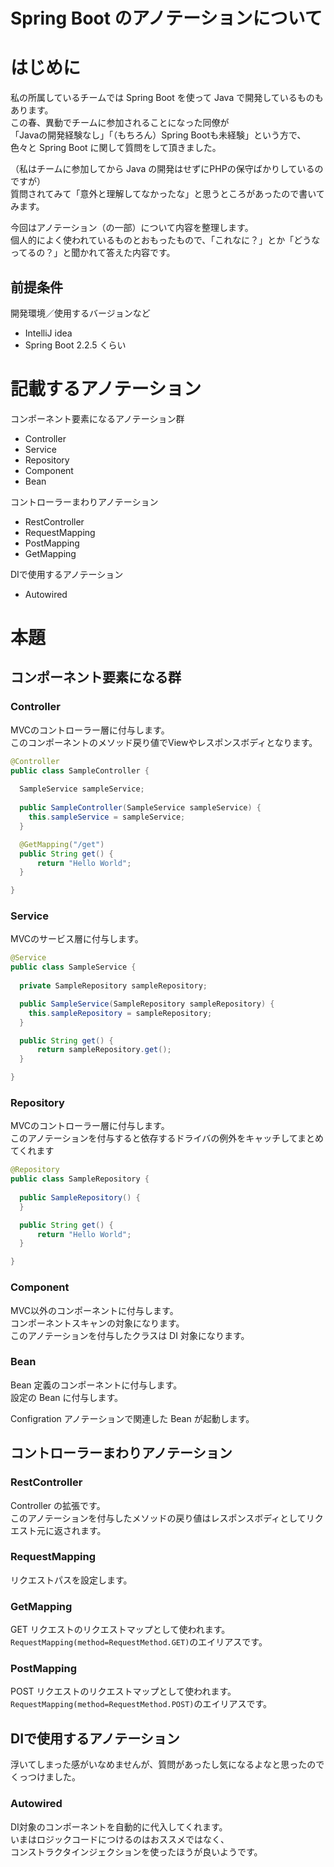 # Spring Boot のアノテーションについて

#  はじめに
私の所属しているチームでは Spring Boot を使って Java で開発しているものもあります。  
この春、異動でチームに参加されることになった同僚が  
「Javaの開発経験なし」「（もちろん）Spring Bootも未経験」という方で、  
色々と Spring Boot に関して質問をして頂きました。  

（私はチームに参加してから Java の開発はせずにPHPの保守ばかりしているのですが）  
質問されてみて「意外と理解してなかったな」と思うところがあったので書いてみます。  

今回はアノテーション（の一部）について内容を整理します。    
個人的によく使われているものとおもったもので、「これなに？」とか「どうなってるの？」と聞かれて答えた内容です。

## 前提条件
開発環境／使用するバージョンなど

* IntelliJ idea
* Spring Boot 2.2.5 くらい

#  記載するアノテーション
 コンポーネント要素になるアノテーション群

 * Controller
 * Service
 * Repository
 * Component
 * Bean

コントローラーまわりアノテーション

* RestController
* RequestMapping
* PostMapping
* GetMapping

DIで使用するアノテーション

* Autowired

# 本題
## コンポーネント要素になる群
### Controller
MVCのコントローラー層に付与します。  
このコンポーネントのメソッド戻り値でViewやレスポンスボディとなります。

```java
@Controller
public class SampleController {
  
  SampleService sampleService;
  
  public SampleController(SampleService sampleService) {
    this.sampleService = sampleService;
  }

  @GetMapping("/get")
  public String get() {
      return "Hello World";
  }

}
```


### Service
MVCのサービス層に付与します。

```java
@Service
public class SampleService {
  
  private SampleRepository sampleRepository;

  public SampleService(SampleRepository sampleRepository) {
    this.sampleRepository = sampleRepository;
  }

  public String get() {
      return sampleRepository.get();
  }

}
```

### Repository
MVCのコントローラー層に付与します。  
このアノテーションを付与すると依存するドライバの例外をキャッチしてまとめてくれます

```java
@Repository
public class SampleRepository {
  
  public SampleRepository() {
  }

  public String get() {
      return "Hello World";
  }

}
```

### Component
MVC以外のコンポーネントに付与します。  
コンポーネントスキャンの対象になります。  
このアノテーションを付与したクラスは DI 対象になります。

### Bean
Bean 定義のコンポーネントに付与します。  
設定の Bean に付与します。

Configration アノテーションで関連した Bean が起動します。

## コントローラーまわりアノテーション
### RestController
Controller の拡張です。  
このアノテーションを付与したメソッドの戻り値はレスポンスボディとしてリクエスト元に返されます。

### RequestMapping
リクエストパスを設定します。

### GetMapping
GET リクエストのリクエストマップとして使われます。  
`RequestMapping(method=RequestMethod.GET)`のエイリアスです。

### PostMapping
POST リクエストのリクエストマップとして使われます。  
`RequestMapping(method=RequestMethod.POST)`のエイリアスです。

## DIで使用するアノテーション
浮いてしまった感がいなめませんが、質問があったし気になるよなと思ったのでくっつけました。
### Autowired
DI対象のコンポーネントを自動的に代入してくれます。  
いまはロジックコードにつけるのはおススメではなく、  
コンストラクタインジェクションを使ったほうが良いようです。
